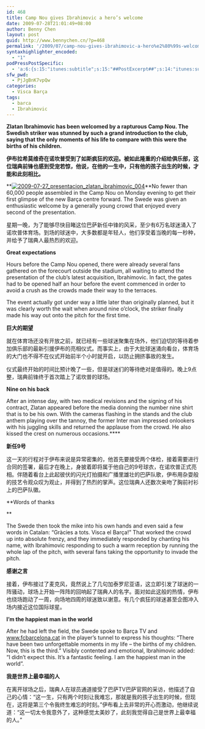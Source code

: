 ```yaml
---
id: 468
title: Camp Nou gives Ibrahimovic a hero’s welcome
date: 2009-07-28T21:01:49+08:00
author: Benny Chen
layout: post
guid: http://www.bennychen.cn/?p=468
permalink: '/2009/07/camp-nou-gives-ibrahimovic-a-hero%e2%80%99s-welcome/'
syntaxhighlighter_encoded:
  - "1"
podPressPostSpecific:
  - 'a:6:{s:15:"itunes:subtitle";s:15:"##PostExcerpt##";s:14:"itunes:summary";s:15:"##PostExcerpt##";s:15:"itunes:keywords";s:17:"##WordPressCats##";s:13:"itunes:author";s:10:"##Global##";s:15:"itunes:explicit";s:7:"Default";s:12:"itunes:block";s:7:"Default";}'
sfw_pwd:
  - PjJgBnK7vpQw
categories:
  - Visca Barça
tags:
  - barca
  - Ibrahimovic
---
```

<p id="entradeta">
  <strong>Zlatan Ibrahimovic has been welcomed by a rapturous Camp Nou. The Swedish striker was stunned by such a grand introduction to the club, saying that the only moments of his life to compare with this were the births of his children.</strong>
</p>

**伊布拉希莫维奇在诺坎普受到了如斯疯狂的欢迎。被如此隆重的介绍给俱乐部，这位瑞典前锋也感到受宠若惊，他说，在他的一生中，只有他的孩子出生的时候，才能和此刻相比。**

**<a href="http://www.bennychen.cn/wp-content/uploads/2009/07/2009-07-27_presentacion_zlatan_ibrahimovic_004.jpg" class="highslide-image" onclick="return hs.expand(this);"><img class="alignleft size-full wp-image-469" title="2009-07-27_presentacion_zlatan_ibrahimovic_004" src="http://www.bennychen.cn/wp-content/uploads/2009/07/2009-07-27_presentacion_zlatan_ibrahimovic_004.jpg" alt="2009-07-27_presentacion_zlatan_ibrahimovic_004" srcset="http://www.bennychen.cn/wp-content/uploads/2009/07/2009-07-27_presentacion_zlatan_ibrahimovic_004.jpg 350w, http://www.bennychen.cn/wp-content/uploads/2009/07/2009-07-27_presentacion_zlatan_ibrahimovic_004-300x197.jpg 300w" sizes="(max-width: 350px) 100vw, 350px" /></a>**No fewer than 60,000 people assembled in the Camp Nou on Monday evening to get their first glimpse of the new Barça centre forward. The Swede was given an enthusiastic welcome by a generally young crowd that enjoyed every second of the presentation.

星期一晚，为了能够尽快目睹这位巴萨新任中锋的风采，至少有6万名球迷涌入了诺坎普体育场。到场的球迷中，大多数都是年轻人，他们享受着当晚的每一秒种，并给予了瑞典人最热烈的欢迎。

**Great expectations**

Hours before the Camp Nou opened, there were already several fans gathered on the forecourt outside the stadium, all waiting to attend the presentation of the club’s latest acquisition, Ibrahimovic. In fact, the gates had to be opened half an hour before the event commenced in order to avoid a crush as the crowds made their way to the terraces.

The event actually got under way a little later than originally planned, but it was clearly worth the wait when around nine o’clock, the striker finally made his way out onto the pitch for the first time.

**巨大的期望**

就在体育场还没有开放之前，就已经有一些球迷聚集在场外，他们迫切的等待着参加俱乐部的最新引援伊布的亮相仪式。而事实上，由于大批球迷涌向看台，体育场的大门也不得不在仪式开始前半个小时就开启，以防止拥挤事故的发生。

仪式最终开始的时间比预计晚了一些，但是球迷们的等待绝对是值得的。晚上9点整，瑞典前锋终于首次踏上了诺坎普的球场。

**Nine on his back**

After an intense day, with two medical revisions and the signing of his contract, Zlatan appeared before the media donning the number nine shirt that is to be his own. With the cameras flashing in the stands and the club anthem playing over the tannoy, the former Inter man impressed onlookers with his juggling skills and returned the applause from the crowd. He also kissed the crest on numerous occasions.****

**新任9号**

这一天的行程对于伊布来说是异常密集的，他首先要接受两个体检，接着需要进行合同的签署，最后才在晚上，身披着即将属于他自己的9号球衣，在诺坎普正式亮相。伴随着看台上此起彼伏的闪光灯拍摄和广播里雄壮的巴萨队歌，伊布用杂耍般的技艺令观众叹为观止，并得到了热烈的掌声。这位瑞典人还数次亲吻了胸前衬衫上的巴萨队徽。

**Words of thanks
  
** 
  
The Swede then took the mike into his own hands and even said a few words in Catalan: “Gràcies a tots. Visca el Barça!” That worked the crowd up into absolute frenzy, and they immediately responded by chanting his name, with Ibrahimovic responding to such a warm reception by running the whole lap of the pitch, with several fans taking the opportunity to invade the pitch.

**感谢之言**

接着，伊布接过了麦克风，竟然说上了几句加泰罗尼亚语，这立即引发了球迷的一阵骚动，球场上开始一阵阵的回响起了瑞典人的名字。面对如此这般的热情，伊布也绕场跑动了一周，向场地四周的球迷致以谢意。有几个疯狂的球迷甚至企图冲入场内接近这位国际球星。

**I’m the happiest man in the world**

After he had left the field, the Swede spoke to Barça TV and www.fcbarcelona.cat in the player’s tunnel to express his thoughts: “There have been two unforgettable moments in my life – the births of my children. Now, this is the third.” Visibly contented and emotional, Ibrahimovic added: “I didn’t expect this. It’s a fantastic feeling. I am the happiest man in the world”.

**我是世界上最幸福的人**

在离开球场之后，瑞典人在球员通道接受了巴萨TV巴萨官网的采访，他描述了自己的心情：“这一生，只有两个时刻让我难忘，那就是我的孩子出生的时候，但现在，这将是第三个令我终生难忘的时刻。”伊布看上去非常的开心而激动，他继续说道：“这一切太令我意外了，这种感觉太美妙了，此刻我觉得自己是世界上最幸福的人。”